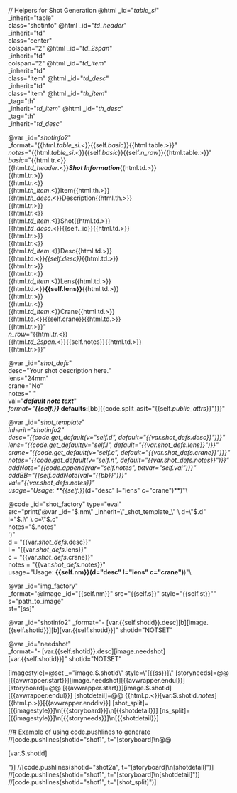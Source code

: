 // Helpers for Shot Generation
@html _id="_table_si_" \
      _inherit="table" \
      class="shotinfo"
@html _id="_td_header_" \
      _inherit="td" \
      class="center" \
      colspan="2"
@html _id="_td_2span_" \
      _inherit="td" \
      colspan="2"
@html _id="_td_item_" \
      _inherit="td" \
      class="item" 
@html _id="_td_desc_" \
      _inherit="td" \
      class="item" 
@html _id="_th_item_" \
      _tag="th"\
      _inherit="_td_item_"
@html _id="_th_desc_" \
      _tag="th"\
      _inherit="_td_desc_" 

@var _id="_shotinfo2_" \
     _format="{{html._table_si_.<}}{{self._basic_}}{{html.table.>}}"\
     _notes_="{{html._table_si_.<}}{{self._basic_}}{{self._n_row_}}{{html.table.>}}"\
     _basic_="{{html.tr.<}}\
                {{html._td_header_.<}}***Shot Information***{{html.td.>}}\
              {{html.tr.>}}\
              {{html.tr.<}}\
                {{html._th_item_.<}}Item{{html.th.>}}\
                {{html._th_desc_.<}}Description{{html.th.>}}\
              {{html.tr.>}}\
              {{html.tr.<}}\
                {{html._td_item_.<}}Shot{{html.td.>}}\
                {{html._td_desc_.<}}{{self._id}}{{html.td.>}}\
              {{html.tr.>}}\
              {{html.tr.<}}\
                {{html._td_item_.<}}Desc{{html.td.>}}\
                {{html.td.<}}*{{self.desc}}*{{html.td.>}}\
              {{html.tr.>}}\
              {{html.tr.<}}\
                {{html._td_item_.<}}Lens{{html.td.>}}\
                {{html.td.<}}**{{self.lens}}**{{html.td.>}}\
              {{html.tr.>}}\
              {{html.tr.<}}\
                {{html._td_item_.<}}Crane{{html.td.>}}\
                {{html.td.<}}{{self.crane}}{{html.td.>}}\
              {{html.tr.>}}"\
     _n_row_="{{html.tr.<}}\
                {{html._td_2span_.<}}{{self.notes}}{{html.td.>}}\
              {{html.tr.>}}"

@var _id="_shot_defs_" \
     desc="Your shot description here." \
     lens="24mm" \
     crane="No" \
     notes="&nbsp;" \
     val="***default note text***"\
     _format="<strong><em>{{self._}}</em> defaults:</strong>[bb]{{code.split_as(t=\"{{self._public_attrs_}}\")}}"

@var _id="_shot_template_" \
     _inherit="_shotinfo2_" \
     desc="{{code.get_default(v=\"self.d\", default=\"{{var._shot_defs_.desc}}\")}}" \
     lens="{{code.get_default(v=\"self.l\", default=\"{{var._shot_defs_.lens}}\")}}" \
     crane="{{code.get_default(v=\"self.c\", default=\"{{var._shot_defs_.crane}}\")}}"\
     notes="{{code.get_default(v=\"self.n\", default=\"{{var._shot_defs_.notes}}\")}}"\
     addNote="{{code.append(_var_=\"self.notes\", _txtvar_=\"self.val\")}}"\
     addBB="{{self.addNote(val=\"{{bb}}\")}}"\
     val="{{var._shot_defs_.notes}}"\
     usage="Usage: **{{self._}}(d=&quot;desc&quot; l=&quot;lens&quot; c=&quot;crane&quot;)**)"\

@code _id="shot_factory" type="eval" \
    src="print('@var _id=\"$.nm\" _inherit=\"_shot_template_\" \
                     d=\"$.d\" \
                     l=\"$.l\" \
                     c=\"$.c\" \
                     notes=\"$.notes\" \
    ')"\
    d = "{{var._shot_defs_.desc}}" \
    l = "{{var._shot_defs_.lens}}" \
    c = "{{var._shot_defs_.crane}}" \
    notes = "{{var._shot_defs_.notes}}" \
    usage="Usage: **{{self.nm}}(d=&quot;desc&quot; l=&quot;lens&quot; c=&quot;crane&quot;)**)"\

@var _id="img_factory" \
      _format="@image _id=\"{{self.nm}}\" src=\"{{self.s}}\" style=\"{{self.st}}\""\
      s="path_to_image"\
      st="[ss]"

@var _id="shotinfo2" _format="- [var.{{self.shotid}}.desc][b][image.{{self.shotid}}][b][var.{{self.shotid}}]" shotid="NOTSET"

@var _id="needshot" \
     _format="- [var.{{self.shotid}}.desc][image.needshot]<br />[var.{{self.shotid}}]" shotid="NOTSET"

[imagestyle]=@set _=\"image.$.shotid\" style=\"[{{ss}}]\"
[storyneeds]=@@ [{{avwrapper.start}}][image.needshot][{{avwrapper.endul}}]
[storyboard]=@@ [{{avwrapper.start}}][image.$.shotid][{{avwrapper.endul}}]
[shotdetail]=@@ {{html.p.<}}[var.$.shotid._notes_]{{html.p.>}}[{{avwrapper.enddiv}}]
[shot_split]=[{{imagestyle}}]\n[{{storyboard}}]\n[{{shotdetail}}]
[ns_split]=[{{imagestyle}}]\n[{{storyneeds}}]\n[{{shotdetail}}]

//# Example of using code.pushlines to generate
//[code.pushlines(shotid="shot1", t="[storyboard]\n@@ <p>[var.$.shotid]</p>")] 
//[code.pushlines(shotid="shot2a", t="[storyboard]\n[shotdetail]")] 
//[code.pushlines(shotid="shot1", t="[storyboard]\n[shotdetail]")] 
//[code.pushlines(shotid="shot1", t="[shot_split]")] 

